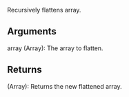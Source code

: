 Recursively flattens array.


## Arguments
array (Array): The array to flatten.


## Returns
(Array): Returns the new flattened array.
